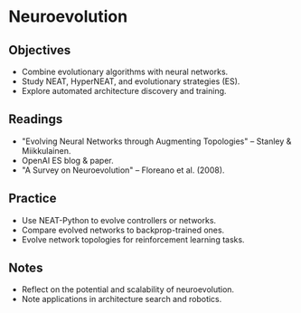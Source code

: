 # Neuroevolution

## Objectives
- Combine evolutionary algorithms with neural networks.
- Study NEAT, HyperNEAT, and evolutionary strategies (ES).
- Explore automated architecture discovery and training.

## Readings
- "Evolving Neural Networks through Augmenting Topologies" – Stanley & Miikkulainen.
- OpenAI ES blog & paper.
- "A Survey on Neuroevolution" – Floreano et al. (2008).

## Practice
- Use NEAT-Python to evolve controllers or networks.
- Compare evolved networks to backprop-trained ones.
- Evolve network topologies for reinforcement learning tasks.

## Notes
- Reflect on the potential and scalability of neuroevolution.
- Note applications in architecture search and robotics.
